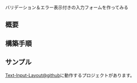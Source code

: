バリデーション＆エラー表示付きの入力フォームを作ってみる

## 概要

## 構築手順

## サンプル
[Text-Input-Layout@github](https://github.com/ayakix/Text-Input-Layout)に動作するプロジェクトがあります。
